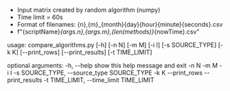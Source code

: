 - Input matrix created by random algorithm (numpy)
- Time limit = 60s
- Format of filenames: {n},{m}_{month}{day}{hour}{minute}{seconds}.csv
- f"{scriptName}_{args.n},{args.m},{len(methods)}_{nowTime}.csv"

usage: compare_algorithms.py [-h] [-n N] [-m M] [-i I] [-s SOURCE_TYPE] [-k K]
                             [--print_rows] [--print_results] [-t TIME_LIMIT]

optional arguments:
  -h, --help            show this help message and exit
  -n N
  -m M
  -i I
  -s SOURCE_TYPE, --source_type SOURCE_TYPE
  -k K
  --print_rows
  --print_results
  -t TIME_LIMIT, --time_limit TIME_LIMIT
